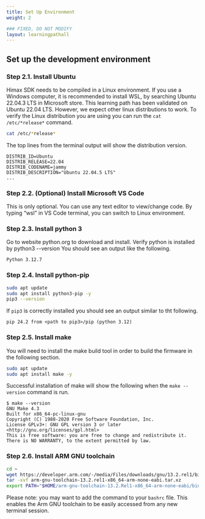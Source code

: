```yaml
---
title: Set Up Environment
weight: 2

### FIXED, DO NOT MODIFY
layout: learningpathall
---
```


## Set up the development environment

### Step 2.1. Install Ubuntu

Himax SDK needs to be compiled in a Linux environment. If you use a Windows computer, it is recommended to install WSL, by searching Ubuntu 22.04.3 LTS in Microsoft store. This learning path has been validated on Ubuntu 22.04 LTS. However, we expect other linux distributions to work. To verify the Linux distribution you are using you can run the `cat /etc/*release*` command. 

```bash
cat /etc/*release*
```
The top lines from the terminal output will show the distribution version. 

```output
DISTRIB_ID=Ubuntu
DISTRIB_RELEASE=22.04
DISTRIB_CODENAME=jammy
DISTRIB_DESCRIPTION="Ubuntu 22.04.5 LTS"
...
```

### Step 2.2. (Optional) Install Microsoft VS Code

This is only optional. You can use any text editor to view/change code. By typing “wsl” in VS Code terminal, you can switch to Linux environment.

### Step 2.3. Install python 3

Go to website python.org to download and install.
Verify python is installed by
python3 --version
You should see an output like the following.
```output
Python 3.12.7
```
### Step 2.4. Install python-pip

```bash
sudo apt update
sudo apt install python3-pip -y
pip3 --version
```

If `pip3` is correctly installed you should see an output similar to tht following.

```output
pip 24.2 from <path to pip3>/pip (python 3.12)
```

### Step 2.5. Install make

You will need to install the make build tool in order to build the firmware in the following section.

```bash
sudo apt update
sudo apt install make -y
```

Successful installation of make will show the following when the `make --version` command is run.

```output
$ make --version
GNU Make 4.3
Built for x86_64-pc-linux-gnu
Copyright (C) 1988-2020 Free Software Foundation, Inc.
License GPLv3+: GNU GPL version 3 or later <http://gnu.org/licenses/gpl.html>
This is free software: you are free to change and redistribute it.
There is NO WARRANTY, to the extent permitted by law.
```

### Step 2.6. Install ARM GNU toolchain

```bash
cd ~
wget https://developer.arm.com/-/media/Files/downloads/gnu/13.2.rel1/binrel/arm-gnu-toolchain-13.2.rel1-x86_64-arm-none-eabi.tar.xz
tar -xvf arm-gnu-toolchain-13.2.rel1-x86_64-arm-none-eabi.tar.xz
export PATH="$HOME/arm-gnu-toolchain-13.2.Rel1-x86_64-arm-none-eabi/bin/:$PATH"
```

Please note: you may want to add the command to your `bashrc` file. This enables the Arm GNU toolchain to be easily accessed from any new terminal session. 

